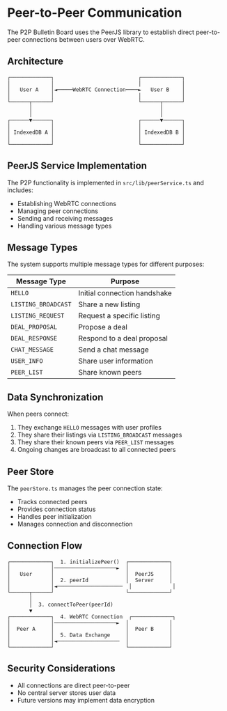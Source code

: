 
# Peer-to-Peer Communication

The P2P Bulletin Board uses the PeerJS library to establish direct peer-to-peer connections between users over WebRTC.

## Architecture

```
┌─────────────┐                           ┌─────────────┐
│             │                           │             │
│   User A    │◄─────WebRTC Connection────►   User B    │
│             │                           │             │
└──────┬──────┘                           └──────┬──────┘
       │                                         │
       │                                         │
┌──────▼──────┐                           ┌──────▼──────┐
│             │                           │             │
│ IndexedDB A │                           │ IndexedDB B │
│             │                           │             │
└─────────────┘                           └─────────────┘
```

## PeerJS Service Implementation

The P2P functionality is implemented in `src/lib/peerService.ts` and includes:

- Establishing WebRTC connections
- Managing peer connections
- Sending and receiving messages
- Handling various message types

## Message Types

The system supports multiple message types for different purposes:

| Message Type | Purpose |
|--------------|---------|
| `HELLO` | Initial connection handshake |
| `LISTING_BROADCAST` | Share a new listing |
| `LISTING_REQUEST` | Request a specific listing |
| `DEAL_PROPOSAL` | Propose a deal |
| `DEAL_RESPONSE` | Respond to a deal proposal |
| `CHAT_MESSAGE` | Send a chat message |
| `USER_INFO` | Share user information |
| `PEER_LIST` | Share known peers |

## Data Synchronization

When peers connect:

1. They exchange `HELLO` messages with user profiles
2. They share their listings via `LISTING_BROADCAST` messages
3. They share their known peers via `PEER_LIST` messages
4. Ongoing changes are broadcast to all connected peers

## Peer Store

The `peerStore.ts` manages the peer connection state:

- Tracks connected peers
- Provides connection status
- Handles peer initialization
- Manages connection and disconnection

## Connection Flow

```
┌─────────────┐  1. initializePeer()  ┌─────────────┐
│             │────────────────────►  │             │
│   User      │                       │  PeerJS     │
│             │  2. peerId            │  Server     │
│             │◄─────────────────────  │             │
└──────┬──────┘                       └─────────────┘
       │
       │  3. connectToPeer(peerId)
       ▼
┌─────────────┐  4. WebRTC Connection  ┌─────────────┐
│             │────────────────────►  │             │
│  Peer A     │                       │  Peer B     │
│             │  5. Data Exchange     │             │
│             │◄────────────────────  │             │
└─────────────┘                       └─────────────┘
```

## Security Considerations

- All connections are direct peer-to-peer
- No central server stores user data
- Future versions may implement data encryption
